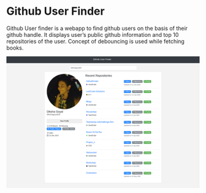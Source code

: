 # Github User Finder
Github User finder is a webapp to find github users on the basis of their github handle. It displays user’s public github information and top 10 repositories of the user. Concept of debouncing is used while fetching books.

![Screenshot](assets/images/git-acc-finder.netlify.app_.png)